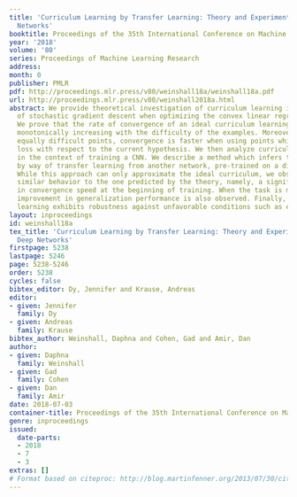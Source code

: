 ```yaml
---
title: 'Curriculum Learning by Transfer Learning: Theory and Experiments with Deep
  Networks'
booktitle: Proceedings of the 35th International Conference on Machine Learning
year: '2018'
volume: '80'
series: Proceedings of Machine Learning Research
address: 
month: 0
publisher: PMLR
pdf: http://proceedings.mlr.press/v80/weinshall18a/weinshall18a.pdf
url: http://proceedings.mlr.press/v80/weinshall2018a.html
abstract: We provide theoretical investigation of curriculum learning in the context
  of stochastic gradient descent when optimizing the convex linear regression loss.
  We prove that the rate of convergence of an ideal curriculum learning method is
  monotonically increasing with the difficulty of the examples. Moreover, among all
  equally difficult points, convergence is faster when using points which incur higher
  loss with respect to the current hypothesis. We then analyze curriculum learning
  in the context of training a CNN. We describe a method which infers the curriculum
  by way of transfer learning from another network, pre-trained on a different task.
  While this approach can only approximate the ideal curriculum, we observe empirically
  similar behavior to the one predicted by the theory, namely, a significant boost
  in convergence speed at the beginning of training. When the task is made more difficult,
  improvement in generalization performance is also observed. Finally, curriculum
  learning exhibits robustness against unfavorable conditions such as excessive regularization.
layout: inproceedings
id: weinshall18a
tex_title: 'Curriculum Learning by Transfer Learning: Theory and Experiments with
  Deep Networks'
firstpage: 5238
lastpage: 5246
page: 5238-5246
order: 5238
cycles: false
bibtex_editor: Dy, Jennifer and Krause, Andreas
editor:
- given: Jennifer
  family: Dy
- given: Andreas
  family: Krause
bibtex_author: Weinshall, Daphna and Cohen, Gad and Amir, Dan
author:
- given: Daphna
  family: Weinshall
- given: Gad
  family: Cohen
- given: Dan
  family: Amir
date: 2018-07-03
container-title: Proceedings of the 35th International Conference on Machine Learning
genre: inproceedings
issued:
  date-parts:
  - 2018
  - 7
  - 3
extras: []
# Format based on citeproc: http://blog.martinfenner.org/2013/07/30/citeproc-yaml-for-bibliographies/
---
```

